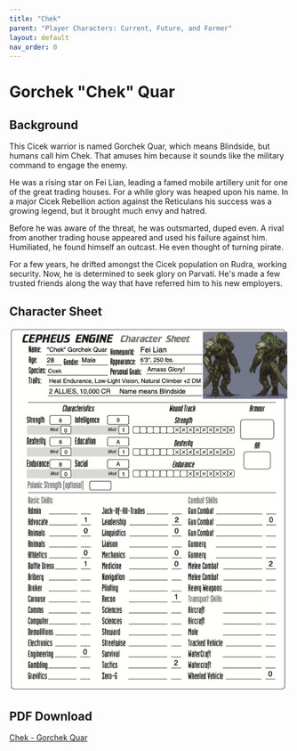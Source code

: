 ```yaml
---
title: "Chek"
parent: "Player Characters: Current, Future, and Former"
layout: default
nav_order: 0
---
```


# Gorchek "Chek" Quar

## Background

This Cicek warrior is named Gorchek Quar, which means Blindside, but humans call him Chek. That amuses him because it sounds like the military command to engage the enemy.

He was a rising star on Fei Lian, leading a famed mobile artillery unit for one of the great trading houses.  For a while glory was heaped upon his name.  In a major Cicek Rebellion action against the Reticulans his success was a growing legend, but it brought much envy and hatred.

 Before he was aware of the threat, he was outsmarted, duped even. A rival from another trading house appeared and used his failure against him. Humiliated, he found himself an outcast.  He even thought of turning pirate.

For a few years, he drifted amongst the Cicek population on Rudra, working security. Now, he is determined to seek glory on Parvati.  He's made a few trusted friends along the way that have referred him to his new employers.

## Character Sheet

![](<chek.png>)
 
## PDF Download

[Chek - Gorchek Quar](<Chek - Gorchek Quar 9 skill pts.pdf>) 